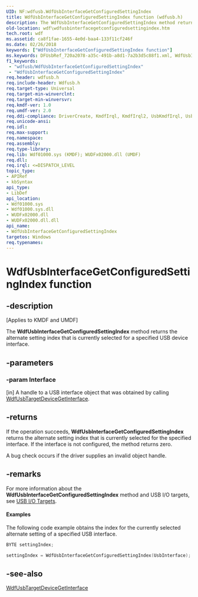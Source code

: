 ```yaml
---
UID: NF:wdfusb.WdfUsbInterfaceGetConfiguredSettingIndex
title: WdfUsbInterfaceGetConfiguredSettingIndex function (wdfusb.h)
description: The WdfUsbInterfaceGetConfiguredSettingIndex method returns the alternate setting index that is currently selected for a specified USB device interface.
old-location: wdf\wdfusbinterfacegetconfiguredsettingindex.htm
tech.root: wdf
ms.assetid: ca8f1fae-1655-4e0d-baa4-133f11cf246f
ms.date: 02/26/2018
keywords: ["WdfUsbInterfaceGetConfiguredSettingIndex function"]
ms.keywords: DFUsbRef_720a2078-a35c-491b-a8d1-7a2b3d5c88f1.xml, WdfUsbInterfaceGetConfiguredSettingIndex, WdfUsbInterfaceGetConfiguredSettingIndex method, kmdf.wdfusbinterfacegetconfiguredsettingindex, wdf.wdfusbinterfacegetconfiguredsettingindex, wdfusb/WdfUsbInterfaceGetConfiguredSettingIndex
f1_keywords:
 - "wdfusb/WdfUsbInterfaceGetConfiguredSettingIndex"
 - "WdfUsbInterfaceGetConfiguredSettingIndex"
req.header: wdfusb.h
req.include-header: Wdfusb.h
req.target-type: Universal
req.target-min-winverclnt: 
req.target-min-winversvr: 
req.kmdf-ver: 1.0
req.umdf-ver: 2.0
req.ddi-compliance: DriverCreate, KmdfIrql, KmdfIrql2, UsbKmdfIrql, UsbKmdfIrql2
req.unicode-ansi: 
req.idl: 
req.max-support: 
req.namespace: 
req.assembly: 
req.type-library: 
req.lib: Wdf01000.sys (KMDF); WUDFx02000.dll (UMDF)
req.dll: 
req.irql: <=DISPATCH_LEVEL
topic_type:
- APIRef
- kbSyntax
api_type:
- LibDef
api_location:
- Wdf01000.sys
- Wdf01000.sys.dll
- WUDFx02000.dll
- WUDFx02000.dll.dll
api_name:
- WdfUsbInterfaceGetConfiguredSettingIndex
targetos: Windows
req.typenames: 
---
```


# WdfUsbInterfaceGetConfiguredSettingIndex function


## -description


<p class="CCE_Message">[Applies to KMDF and UMDF]</p>

The <b>WdfUsbInterfaceGetConfiguredSettingIndex</b> method returns the alternate setting index that is currently selected for a specified USB device interface.


## -parameters




### -param Interface 
[in]
A handle to a USB interface object that was obtained by calling <a href="https://docs.microsoft.com/windows-hardware/drivers/ddi/wdfusb/nf-wdfusb-wdfusbtargetdevicegetinterface">WdfUsbTargetDeviceGetInterface</a>. 


## -returns



If the operation succeeds, <b>WdfUsbInterfaceGetConfiguredSettingIndex</b> returns the alternate setting index that is currently selected for the specified interface. If the interface is not configured, the method returns zero.

A bug check occurs if the driver supplies an invalid object handle.






## -remarks



For more information about the <b>WdfUsbInterfaceGetConfiguredSettingIndex</b> method and USB I/O targets, see <a href="https://docs.microsoft.com/windows-hardware/drivers/wdf/usb-i-o-targets">USB I/O Targets</a>.


#### Examples

The following code example obtains the index for the currently selected alternate setting of a specified USB interface.

```cpp
BYTE settingIndex;

settingIndex = WdfUsbInterfaceGetConfiguredSettingIndex(UsbInterface);
```



## -see-also




<a href="https://docs.microsoft.com/windows-hardware/drivers/ddi/wdfusb/nf-wdfusb-wdfusbtargetdevicegetinterface">WdfUsbTargetDeviceGetInterface</a>
 

 

